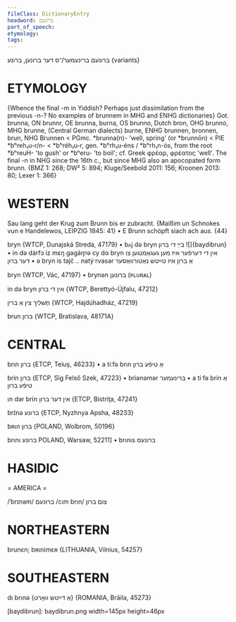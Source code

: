 ```yaml
---
fileClass: DictionaryEntry
headword: ברונעם
part_of_speech: 
etymology: 
tags: 
---
```

ברונעם
ברינעמער/־ס
דער
ברונען, ברונע {variants}

ETYMOLOGY
===========
{Whence the final -m in Yiddish? Perhaps just dissimilation from the previous -n-? No examples of brunnem in MHG and ENHG dictionaries}
Got. brunna, ON brunnr, OE brunna, burna, OS brunno, Dutch bron, OHG brunno, MHG brunne,  (Central German dialects) burne, ENHG brunnen, bronnen, brun, NHG Brunnen < PGmc. *brunna(n)- 'well, spring' (or *brunnōn) < PIE *bʰreh₁u-r/n- < *bʰréh₁u-r, gen. *bʰrh₁u-éns / *bʰrh₁n-ós, from the root *bʰreuH- 'to gush' or *bʰeru- 'to boil'; cf. Greek φρέαρ, φρέατος 'well'.
The final -n in NHG since the 16th c., but since MHG also an apocopated form brunn. 
{BMZ 1: 268; DW² 5: 894; Kluge/Seebold 2011: 156; Kroonen 2013: 80; Lexer 1: 366}

WESTERN
========

Sau lang geht der Krug zum Brunn bis er zubracht. 
{Maißim un Schnokes vun e Handelewos, LEIPZIG 1845: 41}
	•	E Brunn schöpft siach ach aus. {44}

bryn {WTCP, Dunajská Streda, 47179}
	•	bⲁj də bryn בײַ די ברון
![]{baydibrun}
	•	in də dárfɔ iz mɛŋ gəgáŋᶢə cy dα bryn אין די דערפֿער איז מען געגאַמנגען צו דער ברון
	•	ə bryn is tajč .. natýˑrvasər אַ ברון איז טײַטש נאַטורוואַסער

bryn {WTCP, Vác, 47197}
	•	brynən ברונען (ᴘʟᴜʀᴀʟ)

in də bryn אין די ברון {WTCP, Berettyó-Újfalu, 47212}

תֶּשליך צין אַ ברין {WTCP, Hajdúhadház, 47219}

brun ברון {WTCP, Bratislava, 48171A}

CENTRAL
========

brɩn ברון {ETCP, Teiuș, 46233}
	•	a tiːfə brɩn אַ טיפֿע ברון

brin ברון {ETCP, Sîg Felső Szek, 47223}
	•	briənəmər ברינעמער
	•	a tiˑfə brin אַ טיפֿע ברון

ɩn dər brɩ́n אין דער ברון {ETCP, Bistriţa, 47241}

brɪ́nə ברונע {ETCP, Nyzhnya Apsha, 48233}

bʀɩn ברון {POLAND, Wolbrom, 50196}

brɩnɩ ברונע POLAND, Warsaw, 52211]
	•	brɩnɩs ברונעס

HASIDIC
=======
= AMERICA = 

/ˈbrɪnəm/ ברונעם
/cɩm brɩn/ צום ברון

NORTHEASTERN
==============

brunɛn; bʀɩnɩ́mɛʀ {LITHUANIA, Vilnius, 54257}

SOUTHEASTERN
==============

dɩ brɩnə {אַ דײַטש וואָרט} {ROMANIA, Brăila, 45273}


[baydibrun]: baydibrun.png width=145px height=46px